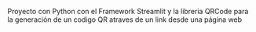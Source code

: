Proyecto con Python con el Framework Streamlit y la libreria QRCode para la generación de un codigo QR atraves de un link desde una página web
